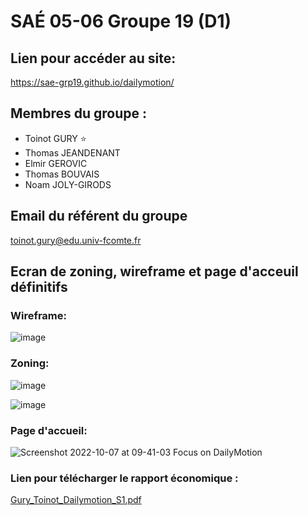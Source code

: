 # SAÉ 05-06 Groupe 19 (D1)

## **Lien pour accéder au site:**
https://sae-grp19.github.io/dailymotion/

## **Membres du groupe :**
- Toinot GURY :star:
- Thomas JEANDENANT
- Elmir GEROVIC
- Thomas BOUVAIS
- Noam JOLY-GIRODS

## Email du référent du groupe
toinot.gury@edu.univ-fcomte.fr

## Ecran de zoning, wireframe et page d'acceuil définitifs

### Wireframe:
![image](https://user-images.githubusercontent.com/113291884/194273528-81ddf10b-8adb-479b-a61f-0266374edf5f.png)

### Zoning:
![image](https://user-images.githubusercontent.com/113291884/194273716-d46afdd1-27c9-4e95-80dc-6aa9c4a09579.png)

![image](https://user-images.githubusercontent.com/113291884/194273758-0d9cdc80-df48-4ec6-8653-4140c9e4f999.png)

### Page d'accueil:
![Screenshot 2022-10-07 at 09-41-03 Focus on DailyMotion](https://user-images.githubusercontent.com/113291884/194500152-bfecf9e8-7de2-4bb1-aeb4-c5de4e417453.png)

### Lien pour télécharger le rapport économique :
[Gury_Toinot_Dailymotion_S1.pdf](https://github.com/sae-grp19/sae-grp19.github.io/files/9827566/Gury_Toinot_Dailymotion_S1.pdf)
